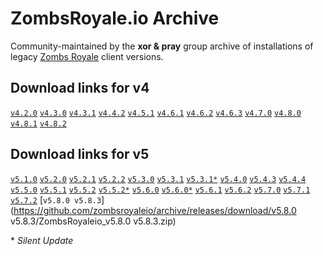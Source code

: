 # ZombsRoyale.io Archive

Community-maintained by the **xor & pray** group archive of installations of legacy [Zombs Royale](https://zombsroyale.io/) client versions.

## Download links for v4

[`v4.2.0`](https://github.com/zombsroyaleio/archive/releases/download/v4.2.0/ZombsRoyaleio_v4.2.0.zip)
[`v4.3.0`](https://github.com/zombsroyaleio/archive/releases/download/v4.3.0/ZombsRoyaleio_v4.3.0.zip)
[`v4.3.1`](https://github.com/zombsroyaleio/archive/releases/download/v4.3.1/ZombsRoyaleio_v4.3.1.zip)
[`v4.4.2`](https://github.com/zombsroyaleio/archive/releases/download/v4.4.2/ZombsRoyaleio_v4.4.2.zip)
[`v4.5.1`](https://github.com/zombsroyaleio/archive/releases/download/v4.5.1/ZombsRoyaleio_v4.5.1.zip)
[`v4.6.1`](https://github.com/zombsroyaleio/archive/releases/download/v4.6.1/ZombsRoyaleio_v4.6.1.zip)
[`v4.6.2`](https://github.com/zombsroyaleio/archive/releases/download/v4.6.2/ZombsRoyaleio_v4.6.2.zip)
[`v4.6.3`](https://github.com/zombsroyaleio/archive/releases/download/v4.6.3/ZombsRoyaleio_v4.6.3.zip)
[`v4.7.0`](https://github.com/zombsroyaleio/archive/releases/download/v4.7.0/ZombsRoyaleio_v4.7.0.zip)
[`v4.8.0`](https://github.com/zombsroyaleio/archive/releases/download/v4.8.0/ZombsRoyaleio_v4.8.0.zip)
[`v4.8.1`](https://github.com/zombsroyaleio/archive/releases/download/v4.8.1/ZombsRoyaleio_v4.8.1.zip)
[`v4.8.2`](https://github.com/zombsroyaleio/archive/releases/download/v4.8.2/ZombsRoyaleio_v4.8.2.zip)

## Download links for v5

[`v5.1.0`](https://github.com/zombsroyaleio/archive/releases/download/v5.1.0/ZombsRoyaleio_v5.1.0.zip)
[`v5.2.0`](https://github.com/zombsroyaleio/archive/releases/download/v5.2.0/ZombsRoyaleio_v5.2.0.zip)
[`v5.2.1`](https://github.com/zombsroyaleio/archive/releases/download/v5.2.1/ZombsRoyaleio_v5.2.1.zip)
[`v5.2.2`](https://github.com/zombsroyaleio/archive/releases/download/v5.2.2/ZombsRoyaleio_v5.2.2.zip)
[`v5.3.0`](https://github.com/zombsroyaleio/archive/releases/download/v5.3.0/ZombsRoyaleio_v5.3.0.zip)
[`v5.3.1`](https://github.com/zombsroyaleio/archive/releases/download/v5.3.1/ZombsRoyaleio_v5.3.1.zip)
[`v5.3.1*`](https://github.com/zombsroyaleio/archive/releases/download/v5.3.1-2/ZombsRoyaleio_v5.3.1-2.zip)
[`v5.4.0`](https://github.com/zombsroyaleio/archive/releases/download/v5.4.0/ZombsRoyaleio_v5.4.0.zip)
[`v5.4.3`](https://github.com/zombsroyaleio/archive/releases/download/v5.4.3/ZombsRoyaleio_v5.4.3.zip)
[`v5.4.4`](https://github.com/zombsroyaleio/archive/releases/download/v5.4.4/ZombsRoyaleio_v5.4.4.zip)
[`v5.5.0`](https://github.com/zombsroyaleio/archive/releases/download/v5.5.0/ZombsRoyaleio_v5.5.0.zip)
[`v5.5.1`](https://github.com/zombsroyaleio/archive/releases/download/v5.5.1/ZombsRoyaleio_v5.5.1.zip)
[`v5.5.2`](https://github.com/zombsroyaleio/archive/releases/download/v5.5.2/ZombsRoyaleio_v5.5.2.zip)
[`v5.5.2*`](https://github.com/zombsroyaleio/archive/releases/download/v5.5.2-2/ZombsRoyaleio_v5.5.2-2.zip)
[`v5.6.0`](https://github.com/zombsroyaleio/archive/releases/download/v5.6.0/ZombsRoyaleio_v5.6.0.zip)
[`v5.6.0*`](https://github.com/zombsroyaleio/archive/releases/download/v5.6.0-2/ZombsRoyaleio_v5.6.0-2.zip)
[`v5.6.1`](https://github.com/zombsroyaleio/archive/releases/download/v5.6.1/ZombsRoyaleio_v5.6.1.zip)
[`v5.6.2`](https://github.com/zombsroyaleio/archive/releases/download/v5.6.2/ZombsRoyaleio_v5.6.2.zip)
[`v5.7.0`](https://github.com/zombsroyaleio/archive/releases/download/v5.7.0/ZombsRoyaleio_v5.7.0.zip)
[`v5.7.1`](https://github.com/zombsroyaleio/archive/releases/download/v5.7.1/ZombsRoyaleio_v5.7.1.zip)
[`v5.7.2`](https://github.com/zombsroyaleio/archive/releases/download/v5.7.2/ZombsRoyaleio_v5.7.2.zip)
[`v5.8.0
v5.8.3`](https://github.com/zombsroyaleio/archive/releases/download/v5.8.0
v5.8.3/ZombsRoyaleio_v5.8.0
v5.8.3.zip)

\* _Silent Update_
